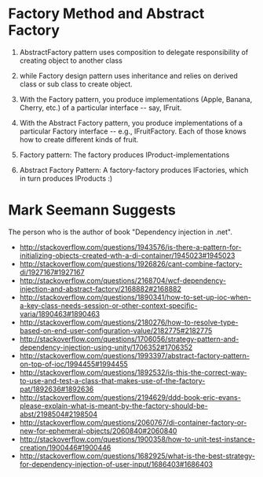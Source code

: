 Factory Method and Abstract Factory
===================================

1. AbstractFactory pattern uses composition to delegate responsibility of creating object to another class
2. while Factory design pattern uses inheritance and relies on derived class or sub class to create object.

1. With the Factory pattern, you produce implementations (Apple, Banana, Cherry, etc.) of a particular interface -- say, IFruit.
2. With the Abstract Factory pattern, you produce implementations of a particular Factory interface -- e.g., IFruitFactory. Each of those knows how to create different kinds of fruit.

1. Factory pattern: The factory produces IProduct-implementations
2. Abstract Factory Pattern: A factory-factory produces IFactories, which in turn produces IProducts :)

Mark Seemann Suggests
=====================

The person who is the author of book "Dependency injection in .net".
* http://stackoverflow.com/questions/1943576/is-there-a-pattern-for-initializing-objects-created-wth-a-di-container/1945023#1945023
* http://stackoverflow.com/questions/1926826/cant-combine-factory-di/1927167#1927167
* http://stackoverflow.com/questions/2168704/wcf-dependency-injection-and-abstract-factory/2168882#2168882
* http://stackoverflow.com/questions/1890341/how-to-set-up-ioc-when-a-key-class-needs-session-or-other-context-specific-varia/1890463#1890463
* http://stackoverflow.com/questions/2180276/how-to-resolve-type-based-on-end-user-configuration-value/2182775#2182775
* http://stackoverflow.com/questions/1706056/strategy-pattern-and-dependency-injection-using-unity/1706352#1706352
* http://stackoverflow.com/questions/1993397/abstract-factory-pattern-on-top-of-ioc/1994455#1994455
* http://stackoverflow.com/questions/1892532/is-this-the-correct-way-to-use-and-test-a-class-that-makes-use-of-the-factory-pat/1892636#1892636
* http://stackoverflow.com/questions/2194629/ddd-book-eric-evans-please-explain-what-is-meant-by-the-factory-should-be-abst/2198504#2198504
* http://stackoverflow.com/questions/2060767/di-container-factory-or-new-for-ephemeral-objects/2060840#2060840
* http://stackoverflow.com/questions/1900358/how-to-unit-test-instance-creation/1900446#1900446
* http://stackoverflow.com/questions/1682925/what-is-the-best-strategy-for-dependency-injection-of-user-input/1686403#1686403
